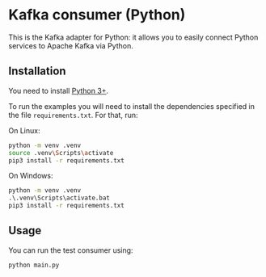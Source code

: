 # Kafka consumer (Python)

This is the Kafka adapter for Python: it allows you to easily connect Python services to Apache Kafka via Python.

## Installation

You need to install [Python 3+](https://www.python.org/).

To run the examples you will need to install the dependencies specified in the file `requirements.txt`.
For that, run:

On Linux:

```bash
python -m venv .venv
source .venv\Scripts\activate
pip3 install -r requirements.txt
```

On Windows:

```cmd
python -m venv .venv
.\.venv\Scripts\activate.bat
pip3 install -r requirements.txt
```

## Usage

You can run the test consumer using:

```bash
python main.py
```
